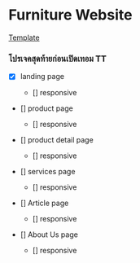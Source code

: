 # Furniture Website

[Template](<https://www.figma.com/file/wUqJub3Z4XdokxpCcCg4ge/Lalasia---Furniture-Website-%5BFreebie%5D-(Community)?node-id=0%3A1>)

### โปรเจคสุดท้ายก่อนเปิดเทอม TT

- [x] landing page

  - [] responsive

- [] product page

  - [] responsive

- [] product detail page

  - [] responsive

- [] services page

  - [] responsive

- [] Article page

  - [] responsive

- [] About Us page
  - [] responsive
